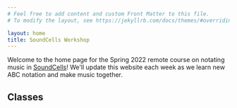 ```yaml
---
# Feel free to add content and custom Front Matter to this file.
# To modify the layout, see https://jekyllrb.com/docs/themes/#overriding-theme-defaults

layout: home
title: SoundCells Workshop
---
```

Welcome to the home page for the Spring 2022 remote course on notating music in [SoundCells](http://soundcells.herokuapp.com)! We'll update this website each week as we learn new ABC notation and make music together.

## Classes
